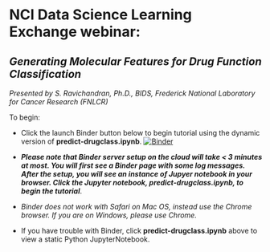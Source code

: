 # NCI Data Science Learning Exchange webinar: 
## *Generating Molecular Features for Drug Function Classification*
*Presented by S. Ravichandran, Ph.D., BIDS, Frederick National Laboratory for Cancer Research (FNLCR)*

To begin: 

* Click the launch Binder button below to begin tutorial using the dynamic version of **predict-drugclass.ipynb**.
[![Binder](https://mybinder.org/badge_logo.svg)](https://mybinder.org/v2/gh/Jiaxi-Zhou/test2/master)

 * ***Please note that Binder server setup on the cloud will take < 3 minutes at most. You will first see a Binder page with some log messages. After the setup, you will see an instance of Jupyer notebook in your browser. Click the Jupyter notebook, predict-drugclass.ipynb, to begin the tutorial***.
  
  * *Binder does not work with Safari on Mac OS, instead use the Chrome browser. If you are on Windows, please use Chrome.*


* If you have trouble with Binder, click **predict-drugclass.ipynb** above to view a static Python JupyterNotebook.
